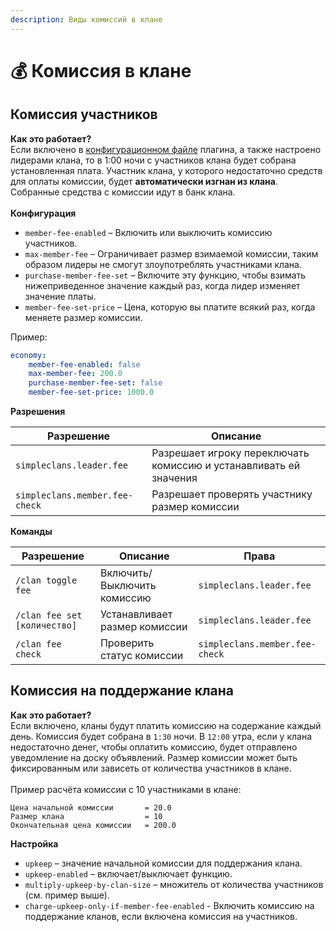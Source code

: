 ```yaml
---
description: Виды комиссий в клане
---
```


# 💰 Комиссия в клане

## Комиссия участников

**Как это работает?**\
Если включено в [конфигурационном файле](configuration.md#ekonomika) плагина, а также настроено лидерами клана, то в 1:00 ночи с участников клана будет собрана установленная плата. Участник клана, у которого недостаточно средств для оплаты комиссии, будет **автоматически изгнан из клана**. Собранные средства с комиссии идут в банк клана.\
\
**Конфигурация**

* `member-fee-enabled` – Включить или выключить комиссию участников.
* `max-member-fee` – Ограничивает размер взимаемой комиссии, таким образом лидеры не смогут злоупотреблять участниками клана.
* `purchase-member-fee-set` – Включите эту функцию, чтобы взимать нижеприведенное значение каждый раз, когда лидер изменяет значение платы.
* `member-fee-set-price` – Цена, которую вы платите всякий раз, когда меняете размер комиссии.

Пример:

```yaml
economy:
    member-fee-enabled: false
    max-member-fee: 200.0
    purchase-member-fee-set: false
    member-fee-set-price: 1000.0
```

**Разрешения**

| **Разрешение**                 | Описание                                                          |
| ------------------------------ | ----------------------------------------------------------------- |
| `simpleclans.leader.fee`       | Разрешает игроку переключать комиссию и устанавливать ей значения |
| `simpleclans.member.fee-check` | Разрешает проверять участнику размер комиссии                     |

**Команды**

| **Разрешение**               | Описание                      | Права                          |
| ---------------------------- | ----------------------------- | ------------------------------ |
| `/clan toggle fee`           | Включить/Выключить комиссию   | `simpleclans.leader.fee`       |
| `/clan fee set [количество]` | Устанавливает размер комиссии | `simpleclans.leader.fee`       |
| `/clan fee check`            | Проверить статус комиссии     | `simpleclans.member.fee-check` |

## Комиссия на поддержание клана

**Как это работает?**\
Если включено, кланы будут платить комиссию на содержание каждый день. Комиссия будет собрана в `1:30` ночи. В `12:00` утра, если у клана недостаточно денег, чтобы оплатить комиссию, будет отправлено уведомление на доску объявлений. Размер комиссии может быть фиксированным или зависеть от количества участников в клане.\
\
Пример расчёта комиссии с 10 участниками в клане:

```
Цена начальной комиссии       = 20.0
Размер клана                  = 10
Окончательная цена комиссии   = 200.0
```

**Настройка**

* `upkeep` – значение начальной комиссии для поддержания клана.
* `upkeep-enabled` – включает/выключает функцию.
* `multiply-upkeep-by-clan-size` – множитель от количества участников (см. пример выше).
* `charge-upkeep-only-if-member-fee-enabled` - Включить комиссию на поддержание кланов, если включена комиссия на участников.
